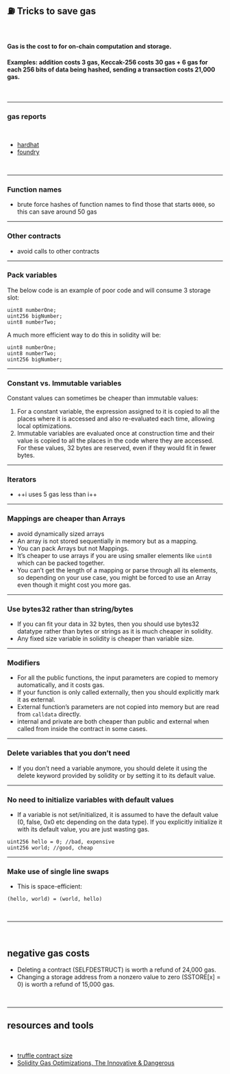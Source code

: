 ## ⛽️ Tricks to save gas



<br>

#### Gas is the cost to for on-chain computation and storage.
#### Examples: addition costs 3 gas, Keccak-256 costs 30 gas + 6 gas for each 256 bits of data being hashed, sending a transaction costs 21,000 gas.


<br>

-----

### gas reports

<br>

* [hardhat](https://medium.com/@thelasthash/%EF%B8%8F-gas-optimization-with-hardhat-1e553eaea311)
* [foundry](https://book.getfoundry.sh/forge/gas-reports)




<br>

---



### Function names

- brute force hashes of function names to find those that starts `0000`, so this can save around 50 gas

----

### Other contracts

- avoid calls to other contracts

---

### Pack variables

The below code is an example of poor code and will consume 3 storage slot:

```
uint8 numberOne;
uint256 bigNumber;
uint8 numberTwo;
```

A much more efficient way to do this in solidity will be:

```
uint8 numberOne;
uint8 numberTwo;
uint256 bigNumber;
```

---

### Constant vs. Immutable variables

Constant values can sometimes be cheaper than immutable values:

1. For a constant variable, the expression assigned to it is copied to all the places where it is accessed and also re-evaluated each time, allowing local optimizations.
2. Immutable variables are evaluated once at construction time and their value is copied to all the places in the code where they are accessed. For these values, 32 bytes are reserved, even if they would fit in fewer bytes. 

---

### Iterators

* ++i uses 5 gas less than i++ 

---

### Mappings are cheaper than Arrays

- avoid dynamically sized arrays
- An array is not stored sequentially in memory but as a mapping.
- You can pack Arrays but not Mappings.
- It’s cheaper to use arrays if you are using smaller elements like `uint8` which can be packed together.
- You can’t get the length of a mapping or parse through all its elements, so depending on your use case, you might be forced to use an Array even though it might cost you more gas.

---

### **Use bytes32 rather than string/bytes**

- If you can fit your data in 32 bytes, then you should use bytes32 datatype rather than bytes or strings as it is much cheaper in solidity.
- Any fixed size variable in solidity is cheaper than variable size.

---

### Modifiers

- For all the public functions, the input parameters are copied to memory automatically, and it costs gas.
- If your function is only called externally, then you should explicitly mark it as external.
- External function’s parameters are not copied into memory but are read from `calldata` directly.
- internal and private are both cheaper than public and external when called from inside the contract in some cases.



---

### Delete variables that you don’t need

- If you don’t need a variable anymore, you should delete it using the delete keyword provided by solidity or by setting it to its default value.

---

### **No need to initialize variables with default values**

- If a variable is not set/initialized, it is assumed to have the default value (0, false, 0x0 etc depending on the data type). If you explicitly initialize it with its default value, you are just wasting gas.

```
uint256 hello = 0; //bad, expensive
uint256 world; //good, cheap
```

---

### Make use of single line swaps 

- This is space-efficient:

```
(hello, world) = (world, hello)
```

<br>

---

<br>

## negative gas costs

- Deleting a contract (SELFDESTRUCT) is worth a refund of 24,000 gas.
- Changing a storage address from a nonzero value to zero (SSTORE[x] = 0) is worth a refund of 15,000 gas.

<br>


---

## resources and tools

<br>

* [truffle contract size](https://github.com/IoBuilders/truffle-contract-size)
* [Solidity Gas Optimizations, The Innovative & Dangerous
](https://mirror.xyz/haruxe.eth/DW5verFv8KsYOBC0SxqWORYry17kPdeS94JqOVkgxAA)

